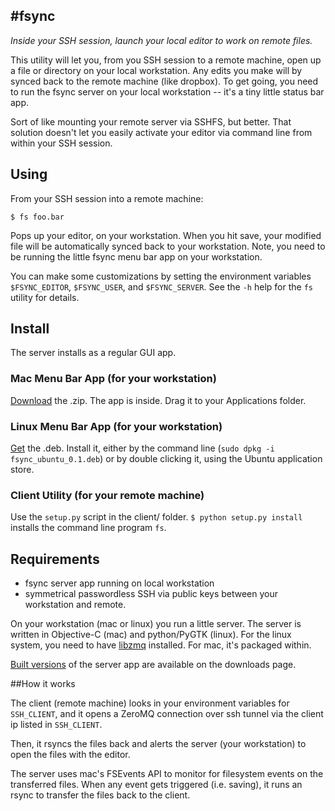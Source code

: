 #fsync
------

*Inside your SSH session, launch your local editor to work on remote files.*

This utility will let you, from you SSH session to a remote machine, open up a
file or directory on your local workstation. Any edits you make will by synced
back to the remote machine (like dropbox). To get going, you need to run the
fsync server on your local workstation -- it's a tiny little status bar app.

Sort of like mounting your remote server via SSHFS, but better. That solution
doesn't let you easily activate your editor via command line from within your
SSH session.

## Using

From your SSH session into a remote machine:

`$ fs foo.bar`

Pops up your editor, on your workstation. When you hit save, your modified file
will be automatically synced back to your workstation. Note, you need to be
running the little fsync menu bar app on your workstation.

You can make some customizations by setting the environment variables
`$FSYNC_EDITOR`, `$FSYNC_USER`, and `$FSYNC_SERVER`. See the `-h` help for the
`fs` utility for details.

## Install

The server installs as a regular GUI app.

### Mac Menu Bar App (for your workstation)
[Download](https://github.com/rmcgibbo/fsync/downloads) the .zip. The app is
inside. Drag it to your Applications folder.

### Linux Menu Bar App (for your workstation)
[Get](https://github.com/rmcgibbo/fsync/downloads) the .deb. Install it, either
by the command line (`sudo dpkg -i fsync_ubuntu_0.1.deb`) or by double clicking
it, using the Ubuntu application store.

### Client Utility (for your remote machine)
Use the `setup.py` script in the client/ folder. `$ python setup.py install` 
installs the  command line program `fs`.

## Requirements

- fsync server app running on local workstation
- symmetrical passwordless SSH via public keys between your workstation
    and remote.

On your workstation (mac or linux) you run a little server. The server is written
in Objective-C (mac) and python/PyGTK (linux). For the linux system, you need to
have [libzmq](http://www.zeromq.org/intro:get-the-software) installed. For mac,
it's packaged within.

[Built versions](https://github.com/rmcgibbo/fsync/downloads) of the server app
are available on the downloads page.

##How it works

The client (remote machine) looks in your environment variables for `SSH_CLIENT`,
and it opens a ZeroMQ connection over ssh tunnel via the client ip listed in `SSH_CLIENT`.

Then, it rsyncs the files back and alerts the server (your workstation) to open
the files with the editor.

The server uses mac's FSEvents API to monitor for filesystem events on the transferred
files. When any event gets triggered (i.e. saving), it runs an rsync to transfer
the files back to the client.

